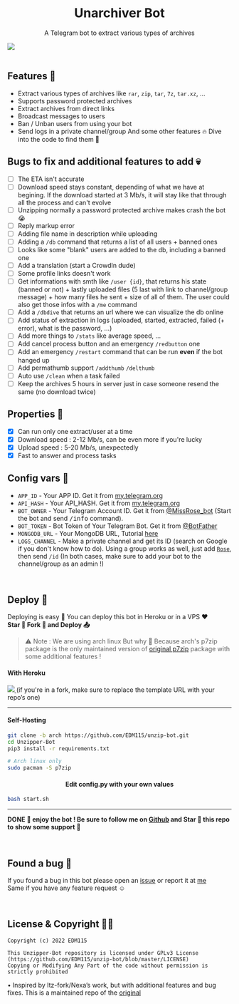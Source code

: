 <h1 align="center">Unarchiver Bot</h1>

<p align="center">
  A Telegram bot to extract various types of archives
</p>

<img align="center" src="https://telegra.ph/file/426207477776ffa00519f.png"/>
</br></br>


## Features 👀

- Extract various types of archives like `rar`, `zip`, `tar`, `7z`, `tar.xz`, …
- Supports password protected archives
- Extract archives from direct links
- Broadcast messages to users
- Ban / Unban users from using your bot
- Send logs in a private channel/group
And some other features 🔥 Dive into the code to find them 🤭
  
## Bugs to fix and additional features to add 💀  
  
- [ ] The ETA isn't accurate
- [ ] Download speed stays constant, depending of what we have at begining. If the download started at 3 Mb/s, it will stay like that through all the process and can't evolve
- [ ] Unzipping normally a password protected archive makes crash the bot 😭
- [ ] Reply markup error
- [ ] Adding file name in description while uploading
- [ ] Adding a `/db` command that returns a list of all users + banned ones
- [ ] Looks like some "blank" users are added to the db, including a banned one
- [ ] Add a translation (start a CrowdIn dude)
- [ ] Some profile links doesn't work
- [ ] Get informations with smth like `/user {id}`, that returns his state (banned or not) + lastly uploaded files (5 last with link to channel/group message) + how many files he sent + size of all of them. The user could also get those infos with a `/me` command
- [ ] Add a `/dbdive` that returns an url where we can visualize the db online
- [ ] Add status of extraction in logs (uploaded, started, extracted, failed (+ error), what is the password, …)
- [ ] Add more things to `/stats` like average speed, …
- [ ] Add cancel process button and an emergency `/redbutton` one
- [ ] Add an emergency `/restart` command that can be run **even** if the bot hanged up
- [ ] Add permathumb support `/addthumb` `/delthumb`
- [ ] Auto use `/clean` when a task failed
- [ ] Keep the archives 5 hours in server just in case someone resend the same (no download twice)
  
## Properties 👋  
- [x] Can run only one extract/user at a time
- [x] Download speed : 2-12 Mb/s, can be even more if you're lucky
- [x] Upload speed : 5-20 Mb/s, unexpectedly
- [x] Fast to answer and process tasks
  
## Config vars 📖

- `APP_ID` - Your APP ID. Get it from [my.telegram.org](my.telegram.org)
- `API_HASH` - Your API_HASH. Get it from [my.telegram.org](my.telegram.org)
- `BOT_OWNER` - Your Telegram Account ID. Get it from [@MissRose_bot](https://t.me/MissRose_bot) (Start the bot and send <samp>/info</samp> command).
- `BOT_TOKEN` - Bot Token of Your Telegram Bot. Get it from [@BotFather](https://t.me/BotFather)
- `MONGODB_URL` - Your MongoDB URL, Tutorial [here](https://www.youtube.com/watch?v=0aYrJTfYBHU)
- `LOGS_CHANNEL` - Make a private channel and get its ID (search on Google if you don't know how to do). Using a group works as well, just add [`Rose`](https://t.me/MissRose_bot?startgroup=startbot), then send `/id` (In both cases, make sure to add your bot to the channel/group as an admin !)

</br>


## Deploy 🚧

Deploying is easy 🥰 You can deploy this bot in Heroku or in a VPS ♥️  
**Star 🌟 Fork 🍴 and Deploy 📤**

> ⚠️ Note :
> We are using arch linux
> But why 🤔 Because arch's p7zip package is the only maintained version of [original p7zip](http://p7zip.sourceforge.net/) package with some additional features !

#### With Heroku

<a href="https://www.heroku.com/deploy?template=https://github.com/EDM115/unzip-bot/tree/master">
  <img src="https://www.herokucdn.com/deploy/button.svg">
</a> (if you're in a fork, make sure to replace the template URL with your repo’s one)

---

#### Self-Hosting

```bash
git clone -b arch https://github.com/EDM115/unzip-bot.git
cd Unzipper-Bot
pip3 install -r requirements.txt

# Arch linux only
sudo pacman -S p7zip
```

<h4 align="center">Edit config.py with your own values</h4>

```bash
bash start.sh
```

---

**DONE 🥳 enjoy the bot ! Be sure to follow me on [Github](https://github.com/EDM115) and Star 🌟 this repo to show some support 🥺**

</br>


## Found a bug 🐞

If you found a bug in this bot please open an [issue](https://github.com/EDM115/unzip-bot/issues) or report it at [me](https://t.me/EDM115)  
Same if you have any feature request ☺️

</br>


## License & Copyright 👮‍♀️

```
Copyright (c) 2022 EDM115

This Unzipper-Bot repository is licensed under GPLv3 License (https://github.com/EDM115/unzip-bot/blob/master/LICENSE)
Copying or Modifying Any Part of the code without permission is strictly prohibited
```

• Inspired by Itz-fork/Nexa’s work, but with additional features and bug fixes. This is a maintained repo of the [original](https://github.com/Itz-fork/Unzipper-Bot)
